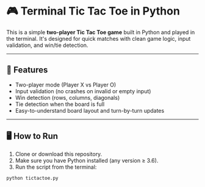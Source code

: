 # 🎮 Terminal Tic Tac Toe in Python

This is a simple **two-player Tic Tac Toe game** built in Python and played in the terminal. It's designed for quick matches with clean game logic, input validation, and win/tie detection.

---

## 📌 Features

- Two-player mode (Player X vs Player O)
- Input validation (no crashes on invalid or empty input)
- Win detection (rows, columns, diagonals)
- Tie detection when the board is full
- Easy-to-understand board layout and turn-by-turn updates

---

## 🖥️ How to Run

1. Clone or download this repository.
2. Make sure you have Python installed (any version ≥ 3.6).
3. Run the script from the terminal:

```bash
python tictactoe.py
